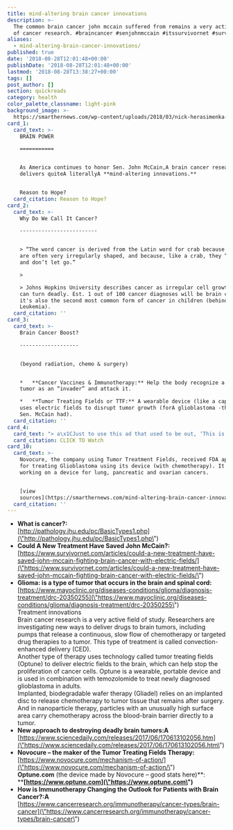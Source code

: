 ```yaml
---
title: mind-altering brain cancer innovations
description: >-
  The common brain cancer john mccain suffered from remains a very active area
  of cancer research. #braincancer #senjohnmccain #itssurvivornet #survivornet
aliases:
  - mind-altering-brain-cancer-innovations/
published: true
date: '2018-08-28T12:01:48+00:00'
publishDate: '2018-08-28T12:01:48+00:00'
lastmod: '2018-08-28T13:38:27+00:00'
tags: []
post_author: []
section: quickreads
category: health
color_palette_classname: light-pink
background_image: >-
  https://smarthernews.com/wp-content/uploads/2018/03/nick-herasimenka-8269-unsplash-scaled.jpg
card_1:
  card_text: >-
    BRAIN POWER

    ===========


    As America continues to honor Sen. John McCain,A brain cancer research
    delivers quiteA literallyA **mind-altering innovations.**


    Reason to Hope?
  card_citation: Reason to Hope?
card_2:
  card_text: >-
    Why Do We Call It Cancer?

    -------------------------


    > “The word cancer is derived from the Latin word for crab because cancers
    are often very irregularly shaped, and because, like a crab, they “grab on
    and don’t let go.”

    > 

    > Johns Hopkins University describes cancer as irregular cell growth that
    can turn deadly. Est. 1 out of 100 cancer diagnoses will be brain cancer;
    it's also the second most common form of cancer in children (behind
    Leukemia).
  card_citation: ''
card_3:
  card_text: >-
    Brain Cancer Boost?

    -------------------


    (beyond radiation, chemo & surgery)


    *   **Cancer Vaccines & Immunotherapy:** Help the body recognize a brain
    tumor as an “invader” and attack it.

    *   **Tumor Treating Fields or TTF:** A wearable device (like a cap) that
    uses electric fields to disrupt tumor growth (forA glioblastoma -the cancer
    Sen. McCain had).
  card_citation: ''
card_4:
  card_text: "> a\x1CJust to use this ad that used to be out, ‘This is not your father’s Oldsmobile.’ Well, this is not your father’s brain tumor either. I want sort of give a message of hope to patients. The future will add to these treatments and make it even better.”\n> \n> Dr. Suriya Jeyapalan, Tufts Medical Center neurologist, speaking about brain cancer to survivornet.com.\n\n[CLICK TO Watch](https://www.survivornet.com/articles/could-a-new-treatment-have-saved-john-mccain-fighting-brain-cancer-with-electric-fields/)"
  card_citation: CLICK TO Watch
card_10:
  card_text: >-
    Novocure, the company using Tumor Treatment Fields, received FDA approval
    for treating Glioblastoma using its device (with chemotherapy). It's also
    working on a device for lung, pancreatic and ovarian cancers.


    [view
    sources](https://smarthernews.com/mind-altering-brain-cancer-innovations/)
  card_citation: ''
---
```

*   **What is cancer?:**  
    [http://pathology.jhu.edu/pc/BasicTypes1.php](\"http://pathology.jhu.edu/pc/BasicTypes1.php\")
*   **Could A New Treatment Have Saved John McCain?:**  
    [https://www.survivornet.com/articles/could-a-new-treatment-have-saved-john-mccain-fighting-brain-cancer-with-electric-fields/](\"https://www.survivornet.com/articles/could-a-new-treatment-have-saved-john-mccain-fighting-brain-cancer-with-electric-fields/\")
*   **Glioma: is a type of tumor that occurs in the brain and spinal cord:**  
    [https://www.mayoclinic.org/diseases-conditions/glioma/diagnosis-treatment/drc-20350255](\"https://www.mayoclinic.org/diseases-conditions/glioma/diagnosis-treatment/drc-20350255\")  
    Treatment innovations  
    Brain cancer research is a very active field of study. Researchers are investigating new ways to deliver drugs to brain tumors, including pumps that release a continuous, slow flow of chemotherapy or targeted drug therapies to a tumor. This type of treatment is called convection-enhanced delivery (CED).  
    Another type of therapy uses technology called tumor treating fields (Optune) to deliver electric fields to the brain, which can help stop the proliferation of cancer cells. Optune is a wearable, portable device and is used in combination with temozolomide to treat newly diagnosed glioblastoma in adults.  
    Implanted, biodegradable wafer therapy (Gliadel) relies on an implanted disc to release chemotherapy to tumor tissue that remains after surgery. And in nanoparticle therapy, particles with an unusually high surface area carry chemotherapy across the blood-brain barrier directly to a tumor.
*   **New approach to destroying deadly brain tumors:A**  
    [https://www.sciencedaily.com/releases/2017/06/170613102056.htm](\"https://www.sciencedaily.com/releases/2017/06/170613102056.htm\")
*   **Novocure – the maker of the Tumor Treating Fields Therapy:** [https://www.novocure.com/mechanism-of-action/](\"https://www.novocure.com/mechanism-of-action/\")  
    **Optune.com** (the device made by Novocure – good stats here)**:  
    ****[https://www.optune.com](\"https://www.optune.com\")**
*   **How is Immunotherapy Changing the Outlook for Patients with Brain Cancer?:A**  
    [https://www.cancerresearch.org/immunotherapy/cancer-types/brain-cancer](\"https://www.cancerresearch.org/immunotherapy/cancer-types/brain-cancer\")